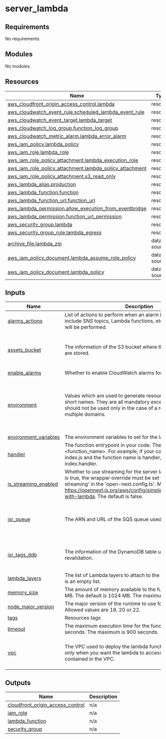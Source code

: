# server_lambda

<!-- BEGIN_TF_DOCS -->
## Requirements

No requirements.

## Modules

No modules.

## Resources

| Name | Type |
|------|------|
| [aws_cloudfront_origin_access_control.lambda](https://registry.terraform.io/providers/hashicorp/aws/latest/docs/resources/cloudfront_origin_access_control) | resource |
| [aws_cloudwatch_event_rule.scheduled_lambda_event_rule](https://registry.terraform.io/providers/hashicorp/aws/latest/docs/resources/cloudwatch_event_rule) | resource |
| [aws_cloudwatch_event_target.lambda_target](https://registry.terraform.io/providers/hashicorp/aws/latest/docs/resources/cloudwatch_event_target) | resource |
| [aws_cloudwatch_log_group.function_log_group](https://registry.terraform.io/providers/hashicorp/aws/latest/docs/resources/cloudwatch_log_group) | resource |
| [aws_cloudwatch_metric_alarm.lambda_error_alarm](https://registry.terraform.io/providers/hashicorp/aws/latest/docs/resources/cloudwatch_metric_alarm) | resource |
| [aws_iam_policy.lambda_policy](https://registry.terraform.io/providers/hashicorp/aws/latest/docs/resources/iam_policy) | resource |
| [aws_iam_role.lambda_role](https://registry.terraform.io/providers/hashicorp/aws/latest/docs/resources/iam_role) | resource |
| [aws_iam_role_policy_attachment.lambda_execution_role](https://registry.terraform.io/providers/hashicorp/aws/latest/docs/resources/iam_role_policy_attachment) | resource |
| [aws_iam_role_policy_attachment.lambda_policy_attachment](https://registry.terraform.io/providers/hashicorp/aws/latest/docs/resources/iam_role_policy_attachment) | resource |
| [aws_iam_role_policy_attachment.s3_read_only](https://registry.terraform.io/providers/hashicorp/aws/latest/docs/resources/iam_role_policy_attachment) | resource |
| [aws_lambda_alias.production](https://registry.terraform.io/providers/hashicorp/aws/latest/docs/resources/lambda_alias) | resource |
| [aws_lambda_function.function](https://registry.terraform.io/providers/hashicorp/aws/latest/docs/resources/lambda_function) | resource |
| [aws_lambda_function_url.function_url](https://registry.terraform.io/providers/hashicorp/aws/latest/docs/resources/lambda_function_url) | resource |
| [aws_lambda_permission.allow_execution_from_eventbridge](https://registry.terraform.io/providers/hashicorp/aws/latest/docs/resources/lambda_permission) | resource |
| [aws_lambda_permission.function_url_permission](https://registry.terraform.io/providers/hashicorp/aws/latest/docs/resources/lambda_permission) | resource |
| [aws_security_group.lambda](https://registry.terraform.io/providers/hashicorp/aws/latest/docs/resources/security_group) | resource |
| [aws_security_group_rule.lambda_egress](https://registry.terraform.io/providers/hashicorp/aws/latest/docs/resources/security_group_rule) | resource |
| [archive_file.lambda_zip](https://registry.terraform.io/providers/hashicorp/archive/latest/docs/data-sources/file) | data source |
| [aws_iam_policy_document.lambda_assume_role_policy](https://registry.terraform.io/providers/hashicorp/aws/latest/docs/data-sources/iam_policy_document) | data source |
| [aws_iam_policy_document.lambda_policy](https://registry.terraform.io/providers/hashicorp/aws/latest/docs/data-sources/iam_policy_document) | data source |

## Inputs

| Name | Description | Type | Default | Required |
|------|-------------|------|---------|:--------:|
| <a name="input_alarms_actions"></a> [alarms\_actions](#input\_alarms\_actions) | List of actions to perform when an alarm is triggered. This can include SNS topics, Lambda functions, etc. If empty, no actions will be performed. | `list(string)` | `[]` | no |
| <a name="input_assets_bucket"></a> [assets\_bucket](#input\_assets\_bucket) | The information of the S3 bucket where the OpenNext assets are stored. | <pre>object({<br/>    name   = string<br/>    arn    = string<br/>    region = string<br/>  })</pre> | n/a | yes |
| <a name="input_enable_alarms"></a> [enable\_alarms](#input\_enable\_alarms) | Whether to enable CloudWatch alarms for the lambda function. | `bool` | `false` | no |
| <a name="input_environment"></a> [environment](#input\_environment) | Values which are used to generate resource names and region short names. They are all mandatory except for domain, which should not be used only in the case of a resource used by multiple domains. | <pre>object({<br/>    prefix          = string<br/>    env_short       = string<br/>    region          = string<br/>    domain          = optional(string)<br/>    app_name        = string<br/>    instance_number = string<br/>  })</pre> | n/a | yes |
| <a name="input_environment_variables"></a> [environment\_variables](#input\_environment\_variables) | The environment variables to set for the lambda function. | `map(string)` | `{}` | no |
| <a name="input_handler"></a> [handler](#input\_handler) | The function entrypoint in your code. The format is <filename>.<function\_name>. For example, if your code is in a file called index.js and the function name is handler, the value should be index.handler. | `string` | `"index.handler"` | no |
| <a name="input_is_streaming_enabled"></a> [is\_streaming\_enabled](#input\_is\_streaming\_enabled) | Whether to use streaming for the server lambda function. If this is true, the wrapper override must be set to 'aws-lambda-streaming' in the 'open-next.config.ts'. More info at https://opennext.js.org/aws/config/simple_example#streaming-with-lambda. The default is false. | `bool` | `false` | no |
| <a name="input_isr_queue"></a> [isr\_queue](#input\_isr\_queue) | The ARN and URL of the SQS queue used for ISR revalidation. | <pre>object({<br/>    name = string<br/>    arn  = string<br/>    url  = string<br/>  })</pre> | n/a | yes |
| <a name="input_isr_tags_ddb"></a> [isr\_tags\_ddb](#input\_isr\_tags\_ddb) | The information of the DynamoDB table used for ISR revalidation. | <pre>object({<br/>    name = string<br/>    arn  = string<br/>  })</pre> | n/a | yes |
| <a name="input_lambda_layers"></a> [lambda\_layers](#input\_lambda\_layers) | The list of Lambda layers to attach to the function. The default is an empty list. | `list(string)` | `[]` | no |
| <a name="input_memory_size"></a> [memory\_size](#input\_memory\_size) | The amount of memory available to the function at runtime in MB. The default is 1024 MB. The maximum is 10240 MB. | `number` | `1024` | no |
| <a name="input_node_major_version"></a> [node\_major\_version](#input\_node\_major\_version) | The major version of the runtime to use for the lambda function. Allowed values are 18, 20 or 22. | `string` | `"20"` | no |
| <a name="input_tags"></a> [tags](#input\_tags) | Resources tags | `map(any)` | n/a | yes |
| <a name="input_timeout"></a> [timeout](#input\_timeout) | The maximum execution time for the function. The default is 30 seconds. The maximum is 900 seconds. | `number` | `30` | no |
| <a name="input_vpc"></a> [vpc](#input\_vpc) | The VPC used to deploy the lambda function in. Configure this only when you want the lambda to access private resources contained in the VPC. | <pre>object({<br/>    id              = string<br/>    private_subnets = list(string)<br/>  })</pre> | `null` | no |

## Outputs

| Name | Description |
|------|-------------|
| <a name="output_cloudfront_origin_access_control"></a> [cloudfront\_origin\_access\_control](#output\_cloudfront\_origin\_access\_control) | n/a |
| <a name="output_iam_role"></a> [iam\_role](#output\_iam\_role) | n/a |
| <a name="output_lambda_function"></a> [lambda\_function](#output\_lambda\_function) | n/a |
| <a name="output_security_group"></a> [security\_group](#output\_security\_group) | n/a |
<!-- END_TF_DOCS -->
